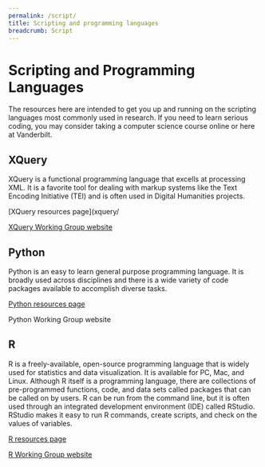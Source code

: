 ```yaml
---
permalink: /script/
title: Scripting and programming languages
breadcrumb: Script
---
```


# Scripting and Programming Languages

The resources here are intended to get you up and running on the scripting languages most commonly used in research.  If you need to learn serious coding, you may consider taking a computer science course online or here at Vanderbilt.

## XQuery

XQuery is a functional programming language that excells at processing XML.  It is a favorite tool for dealing with markup systems like the Text Encoding Initiative (TEI) and is often used in Digital Humanities projects.

[XQuery resources page](xquery/

[XQuery Working Group website](https://heardlibrary.github.io/xquery-working-group/)

## Python

Python is an easy to learn general purpose programming language.  It is broadly used across disciplines and there is a wide variety of code packages available to accomplish diverse tasks.

[Python resources page](python/)

Python Working Group website

## R

R is a freely-available, open-source programming language that is widely used for statistics and data visualization.  It is available for PC, Mac, and Linux.  Although R itself is a programming language, there are collections of pre-programmed functions, code, and data sets called packages that can be called on by users.  R can be run from the command line, but it is often used through an integrated development environment (IDE) called RStudio.  RStudio makes it easy to run R commands, create scripts, and check on the values of variables. 

[R resources page](r/)

[R Working Group website](https://commodore-r-group.github.io/)

